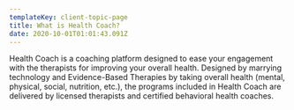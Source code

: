```yaml
---
templateKey: client-topic-page
title: What is Health Coach?
date: 2020-10-01T01:01:43.091Z
---
```

Health Coach is a coaching platform designed to ease your engagement with the therapists for improving your overall health. Designed by marrying technology and Evidence-Based Therapies by taking overall health (mental, physical, social, nutrition, etc.), the programs included in Health Coach are delivered by licensed therapists and certified behavioral health coaches.
